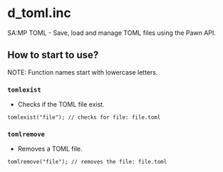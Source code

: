 # d_toml.inc
SA:MP TOML - Save, load and manage TOML files using the Pawn API.

## How to start to use?
NOTE: Function names start with lowercase letters.
### `tomlexist`
- Checks if the TOML file exist.

```pawn
tomlexist("file"); // checks for file: file.toml
```

### `tomlremove`
- Removes a TOML file.

```pawn
tomlremove("file"); // removes the file: file.toml
```
